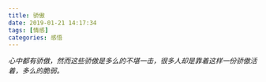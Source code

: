 ```yaml
---
title: 骄傲
date: 2019-01-21 14:17:34
tags: [情感]
categories: 感悟
---
```

*心中都有骄傲，然而这些骄傲是多么的不堪一击，很多人却是靠着这样一份骄傲活着，多么的脆弱。*